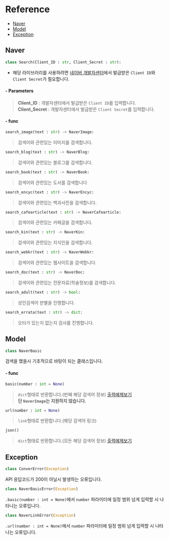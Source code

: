 # Reference
* [Naver](https://github.com/VoidAsMad/Naver_Search/blob/main/reference.md#naver)
* [Model](https://github.com/VoidAsMad/Naver_Search/blob/main/reference.md#model)
* [Exception](https://github.com/VoidAsMad/Naver_Search/blob/main/reference.md#exception)
## Naver
```py
class Search(Client_ID : str, Client_Secret : str):
```
* 해당 라이브러리를 사용하려면 [네이버 개발자센터](https://developers.naver.com/main/)에서 발급받은 `Client ID`와 `Client Secret`가 필요합니다.
#### - Parameters
> **Client_ID** : 개발자센터에서 발급받은 `Client ID`를 입력합니다.<br/>
> **Client_Secret** : 개발자센터에서 발급받은 `Client Secret`를 입력합니다.

#### - func
```py
search_image(text : str) -> NaverImage:
```
> 검색어와 관련있는 이미지를 검색합니다.
```py
search_blog(text : str) -> NaverBlog:
```
> 검색어와 관련있는 블로그를 검색합니다.
```py
search_book(text : str) -> NaverBook:
```
> 검색어와 관련있는 도서를 검색합니다
```py
search_encyc(text : str) -> NaverEncyc:
```
> 검색어와 관련있는 백과사전을 검색합니다.
```py
search_cafearticle(text : str) -> NaverCafearticle:
```
> 검색어와 관련있는 카페글을 검색합니다.

```py
search_kin(text : str) -> NaverKin:
```
> 검색어와 관련있는 지식인을 검색합니다.
```py
search_webkr(text : str) -> NaverWebkr:
```
> 검색어와 관련있는 웹사이트을 검색합니다.
```py
search_doc(text : str) -> NaverDoc:
```
> 검색어와 관련있는 전문자료(학술정보)를 검색합니다.
```py
search_adult(text : str) -> bool:
```
> 성인검색어 판별을 진행합니다.
```py
search_errata(text : str) -> dict:
```
> 오타가 있는지 없는지 검사를 진행합니다.

## Model
```py
class NaverBasic
```
검색을 했을시 기초적으로 바탕이 되는 클래스입니다.
#### - func
```py
basic(number : int = None)
```
> `dict`형태로 반환합니다.(번째 해당 검색어 정보)
[출력예제보기](https://naversearch.voidasmad.repl.co/basic)<br/>
**단 `NaverImage`는 지원하지 않습니다.**

```py
url(number : int = None)
```
> `link`형태로 반환합니다.(해당 검색어 링크)
```py
json()
```
> `dict`형태로 반환합니다.(모든 해당 검색어 정보)
> [출력예제보기](https://naversearch.voidasmad.repl.co/json)<br/>

## Exception
```py
class ConverError(Exception)
```
API 응답코드가 200이 아닐시 발생하는 오류입니다.
```py
class NaverBasicError(Exception)
```
`.basic(number : int = None)`에서 `number` 파라미터에 일정 범위 넘게 입력할 시 나타나는 오류입니다.
```py
class NaverLinkError(Exception)
```
`.url(number : int = None)`에서 `number` 파라미터에 일정 범위 넘게 입력할 시 나타나는 오류입니다.
